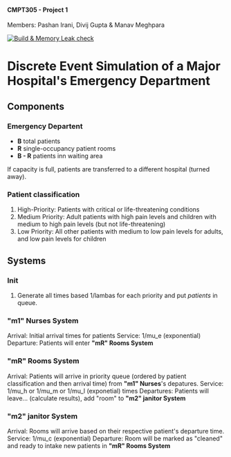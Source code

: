 #### CMPT305 - Project 1

Members: Pashan Irani, Divij Gupta & Manav Meghpara

[![Build & Memory Leak check](https://github.com/PashanIrani/CMPT305-Project1/actions/workflows/ci.yml/badge.svg?branch=master)](https://github.com/PashanIrani/CMPT305-Project1/actions/workflows/ci.yml/badge.svg?branch=master)

# Discrete Event Simulation of a Major Hospital's Emergency Department

## Components

### Emergency Departent

-   **B** total patients
-   **R** single-occupancy patient rooms
-   **B - R** patients inn waiting area

If capacity is full, patients are transferred to a different hospital (turned away).

### Patient classification

1. High-Priority: Patients with critical or life-threatening conditions
2. Medium Priority: Adult patients with high pain levels and children with medium to high pain levels (but not life-threatening)
3. Low Priority: All other patients with medium to low pain levels for adults, and low pain levels for children

## Systems

### Init

1. Generate all times based 1/lambas for each priority and put _patients_ in queue.

### "m1" Nurses System

Arrival: Initial arrival times for patients
Service: 1/mu_e (exponential)
Departure: Patients will enter **"mR" Rooms System**

### "mR" Rooms System

Arrival: Patients will arrive in priority queue (ordered by patient classification and then arrival time) from **"m1" Nurses**'s depatures.
Service: 1/mu_h or 1/mu_m or 1/mu_l (exponetial) times
Departures: Patients will leave... (calculate results), add "room" to **"m2" janitor System**

### "m2" janitor System

Arrival: Rooms will arrive based on their respective patient's departure time.
Service: 1/mu_c (exponential)
Departure: Room will be marked as "cleaned" and ready to intake new patients in **"mR" Rooms System**
